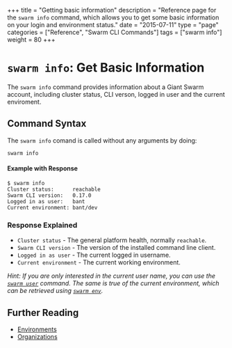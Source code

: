 +++
title = "Getting basic information"
description = "Reference page for the `swarm info` command, which allows you to get some basic information on your login and environment status."
date = "2015-07-11"
type = "page"
categories = ["Reference", "Swarm CLI Commands"]
tags = ["swarm info"]
weight = 80
+++

# `swarm info`: Get Basic Information

The `swarm info` command provides information about a Giant Swarm account, including cluster status, CLI verson, logged in user and the current enviroment.

## Command Syntax

The `swarm info` comand is called without any arguments by doing:

```nohighlight
swarm info
```

#### Example with Response

```nohighlight
$ swarm info
Cluster status:      reachable
Swarm CLI version:   0.17.0
Logged in as user:   bant
Current environment: bant/dev
```

### Response Explained

* `Cluster status` - The general platform health, normally `reachable`.
* `Swarm CLI version` - The version of the installed command line client.
* `Logged in as user` - The current logged in username. 
* `Current environment` - The current working environment.

*Hint: If you are only interested in the current user name, you can use the [`swarm user`](/reference/cli/user/) command. The same is true of the current environment, which can be retrieved using [`swarm env`](/reference/cli/env/).*

## Further Reading

* [Environments](/reference/cli/env/)
* [Organizations](/reference/cli/org/)
